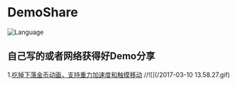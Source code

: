 # DemoShare
![Language](https://img.shields.io/badge/language-objc-orange.svg)   
## 自己写的或者网络获得好Demo分享 
1.[吃掉下落金币动画，支持重力加速度和触摸移动](/金币动画测试+加速计)
//![](/2017-03-10 13.58.27.gif)  

